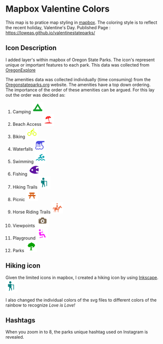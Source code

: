 # Mapbox Valentine Colors

This map is to pratice map styling in [mapbox][]. The coloring style is to reflect the recent holiday, Valentine's Day. Published Page : https://loweas.github.io/valentinestateparks/

## Icon Description
I added layer's within mapbox of Oregon State Parks. The icon's represent unique or important features to each park. This data was collected from [OregonExplore][]

The amenities data was collected individually (time consuming) from the [Oregonstateparks.org][] website. The amenities have a top down ordering. The importance of the order of these amenities can be argued. For this lay out the order was decided as:

1. Camping <img src="/assets/icons/campsite-15.svg">
2. Beach Access <img src="/assets/icons/beach-15.svg">
3. Biking <img src="/assets/icons/bicycle-share-15.svg">
4. Waterfalls <img src="/assets/icons/waterfall-15.svg">
5. Swimming <img src="/assets/icons/swimming-15.svg">
6. Fishing <img src="/assets/icons/aquarium-15.svg">
7. Hiking Trails <img src="/assets/image/hiking.svg">
8. Picnic <img src="/assets/icons/picnic-site-15.svg">
9. Horse Riding Trails  <img src="/assets/icons/horse-riding-15.svg">
10. Viewpoints <img src="/assets/icons/attraction-15.svg">
11. Playground <img src="/assets/icons/playground-15.svg">
12. Parks <img src="/assets/icons/park-15.svg">

## Hiking icon
Given the limited icons in mapbox, I created a hiking icon by using [Inkscape][]. <img src="/assets/image/hiking.svg">

I also changed the individual colors of the svg files to different colors of the rainbow to recognize *Love is Love!*




## Hashtags
When you zoom in to 8, the parks unique hashtag used on Instagram is revealed.

[OregonExplore]: https://oregonexplorer.info/
[Inkscape]: https://inkscape.org/
[mapbox]: https://www.mapbox.com/
[Oregonstateparks.org]: https://oregonstateparks.org/index.cfm?do=visit.dsp_find
